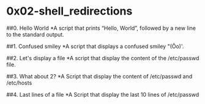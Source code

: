 # 0x02-shell_redirections

##0. Hello World
*A script that prints “Hello, World”, followed by a new line to the standard output.

##1. Confused smiley
*A script that displays a confused smiley "(Ôo)'.

##2. Let's display a file
*A script that display the content of the /etc/passwd file.

##3. What about 2?
*A Script that display the content of /etc/passwd and /etc/hosts

##4. Last lines of a file
*A Script that display the last 10 lines of /etc/passwd

